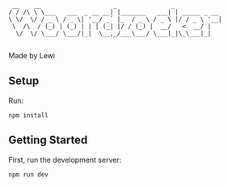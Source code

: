 ```
 __    __                    _               _             
/ / /\ \ \___   ___  _ __ __| |_______   ___| | _____ _ __ 
\ \/  \/ / _ \ / _ \| '__/ _` |_  / _ \ / _ \ |/ / _ \ '__|
 \  /\  / (_) | (_) | | | (_| |/ / (_) |  __/   <  __/ |   
  \/  \/ \___/ \___/|_|  \__,_/___\___/ \___|_|\_\___|_|   
                                                           
```
Made by Lewi

## Setup
Run:
```base
npm install
```

## Getting Started

First, run the development server:

```bash
npm run dev
```